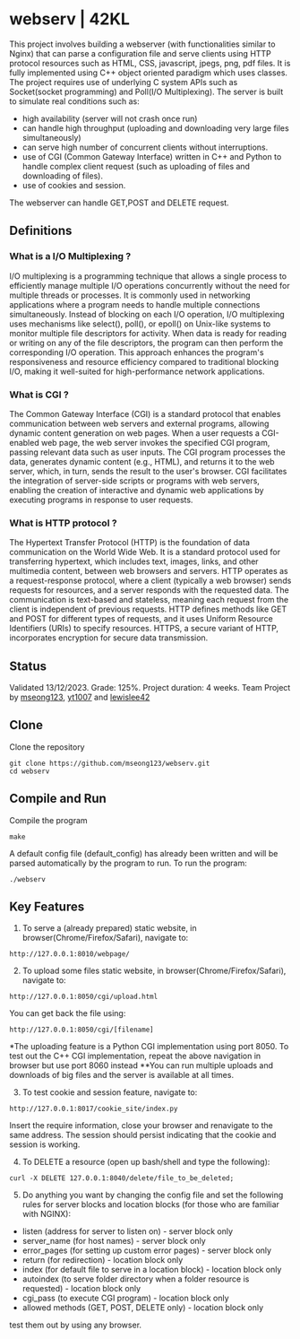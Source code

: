 # webserv | 42KL

This project involves building a webserver (with functionalities similar to Nginx) that can parse a configuration file and serve clients using HTTP protocol resources such as HTML, CSS, javascript, jpegs, png, pdf files. 
It is fully implemented using C++ object oriented paradigm which uses classes. The project requires use of underlying C system APIs such as Socket(socket programming) and Poll(I/O Multiplexing). The server is built
to simulate real conditions such as:
- high availability (server will not crash once run)
- can handle high throughput (uploading and downloading very large files simultaneously)
- can serve high number of concurrent clients without interruptions.
- use of CGI (Common Gateway Interface) written in C++ and Python to handle complex client request (such as uploading of files and downloading of files).
- use of cookies and session.

The webserver can handle GET,POST and DELETE request.

## Definitions
### What is a I/O Multiplexing ?
I/O multiplexing is a programming technique that allows a single process to efficiently manage multiple I/O operations concurrently without the need for multiple threads or processes. It is commonly used in networking applications where a program needs to handle multiple connections simultaneously. Instead of blocking on each I/O operation, I/O multiplexing uses mechanisms like select(), poll(), or epoll() on Unix-like systems to monitor multiple file descriptors for activity. When data is ready for reading or writing on any of the file descriptors, the program can then perform the corresponding I/O operation. This approach enhances the program's responsiveness and resource efficiency compared to traditional blocking I/O, making it well-suited for high-performance network applications.

### What is CGI ?
The Common Gateway Interface (CGI) is a standard protocol that enables communication between web servers and external programs, allowing dynamic content generation on web pages. When a user requests a CGI-enabled web page, the web server invokes the specified CGI program, passing relevant data such as user inputs. The CGI program processes the data, generates dynamic content (e.g., HTML), and returns it to the web server, which, in turn, sends the result to the user's browser. CGI facilitates the integration of server-side scripts or programs with web servers, enabling the creation of interactive and dynamic web applications by executing programs in response to user requests.

### What is HTTP protocol ?
The Hypertext Transfer Protocol (HTTP) is the foundation of data communication on the World Wide Web. It is a standard protocol used for transferring hypertext, which includes text, images, links, and other multimedia content, between web browsers and servers. HTTP operates as a request-response protocol, where a client (typically a web browser) sends requests for resources, and a server responds with the requested data. The communication is text-based and stateless, meaning each request from the client is independent of previous requests. HTTP defines methods like GET and POST for different types of requests, and it uses Uniform Resource Identifiers (URIs) to specify resources. HTTPS, a secure variant of HTTP, incorporates encryption for secure data transmission.

## Status

Validated 13/12/2023. Grade: 125%. Project duration: 4 weeks.
Team Project by [mseong123](https://github.com/mseong123), [yt1007](https://github.com/yt1007) and [lewislee42](https://github.com/lewislee42)

## Clone

Clone the repository

```
git clone https://github.com/mseong123/webserv.git
cd webserv
```

## Compile and Run

Compile the program

```shell
make
```

A default config file (default_config) has already been written and will be parsed automatically by the program to run. To run the program:

```shell
./webserv
```

## Key Features

1) To serve a (already prepared) static website, in browser(Chrome/Firefox/Safari), navigate to:

```shell
http://127.0.0.1:8010/webpage/
```

2) To upload some files static website, in browser(Chrome/Firefox/Safari), navigate to:

```shell
http://127.0.0.1:8050/cgi/upload.html
```

You can get back the file using:

```shell
http://127.0.0.1:8050/cgi/[filename]
```

*The uploading feature is a Python CGI implementation using port 8050. To test out the C++ CGI implementation, repeat the above navigation in browser but use port 8060 instead
**You can run multiple uploads and downloads of big files and the server is available at all times.

3) To test cookie and session feature, navigate to:

```shell
http://127.0.0.1:8017/cookie_site/index.py
```
Insert the require information, close your browser and renavigate to the same address. The session should persist indicating that the cookie and session is working.

4) To DELETE a resource (open up bash/shell and type the following):

```shell
curl -X DELETE 127.0.0.1:8040/delete/file_to_be_deleted;
```

5) Do anything you want by changing the config file and set the following rules for server blocks and location blocks (for those who are familiar with NGINX):
- listen (address for server to listen on) - server block only
- server_name (for host names) - server block only
- error_pages (for setting up custom error pages) - server block only
- return (for redirection) - location block only
- index (for default file to serve in a location block) - location block only
- autoindex (to serve folder directory when a folder resource is requested) - location block only
- cgi_pass (to execute CGI program) - location block only
- allowed methods (GET, POST, DELETE only) - location block only

test them out by using any browser.


